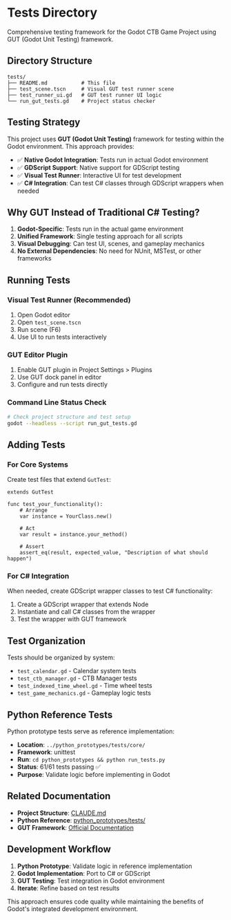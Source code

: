 # Tests Directory

Comprehensive testing framework for the Godot CTB Game Project using GUT (Godot Unit Testing) framework.

## Directory Structure

```
tests/
├── README.md           # This file
├── test_scene.tscn     # Visual GUT test runner scene
├── test_runner_ui.gd   # GUT test runner UI logic
└── run_gut_tests.gd    # Project status checker
```

## Testing Strategy

This project uses **GUT (Godot Unit Testing)** framework for testing within the Godot environment. This approach provides:

- ✅ **Native Godot Integration**: Tests run in actual Godot environment
- ✅ **GDScript Support**: Native support for GDScript testing
- ✅ **Visual Test Runner**: Interactive UI for test development
- ✅ **C# Integration**: Can test C# classes through GDScript wrappers when needed

## Why GUT Instead of Traditional C# Testing?

1. **Godot-Specific**: Tests run in the actual game environment
2. **Unified Framework**: Single testing approach for all scripts
3. **Visual Debugging**: Can test UI, scenes, and gameplay mechanics
4. **No External Dependencies**: No need for NUnit, MSTest, or other frameworks

## Running Tests

### Visual Test Runner (Recommended)
1. Open Godot editor
2. Open `test_scene.tscn`
3. Run scene (F6)
4. Use UI to run tests interactively

### GUT Editor Plugin
1. Enable GUT plugin in Project Settings > Plugins
2. Use GUT dock panel in editor
3. Configure and run tests directly

### Command Line Status Check
```bash
# Check project structure and test setup
godot --headless --script run_gut_tests.gd
```

## Adding Tests

### For Core Systems
Create test files that extend `GutTest`:

```gdscript
extends GutTest

func test_your_functionality():
    # Arrange
    var instance = YourClass.new()
    
    # Act
    var result = instance.your_method()
    
    # Assert
    assert_eq(result, expected_value, "Description of what should happen")
```

### For C# Integration
When needed, create GDScript wrapper classes to test C# functionality:

1. Create a GDScript wrapper that extends Node
2. Instantiate and call C# classes from the wrapper
3. Test the wrapper with GUT framework

## Test Organization

Tests should be organized by system:
- `test_calendar.gd` - Calendar system tests
- `test_ctb_manager.gd` - CTB Manager tests  
- `test_indexed_time_wheel.gd` - Time wheel tests
- `test_game_mechanics.gd` - Gameplay logic tests

## Python Reference Tests

Python prototype tests serve as reference implementation:
- **Location**: `../python_prototypes/tests/core/`
- **Framework**: unittest
- **Run**: `cd python_prototypes && python run_tests.py`
- **Status**: 61/61 tests passing ✅
- **Purpose**: Validate logic before implementing in Godot

## Related Documentation

- **Project Structure**: [CLAUDE.md](../CLAUDE.md)
- **Python Reference**: [python_prototypes/tests/](../python_prototypes/tests/)
- **GUT Framework**: [Official Documentation](https://github.com/bitwes/Gut)

## Development Workflow

1. **Python Prototype**: Validate logic in reference implementation
2. **Godot Implementation**: Port to C# or GDScript  
3. **GUT Testing**: Test integration in Godot environment
4. **Iterate**: Refine based on test results

This approach ensures code quality while maintaining the benefits of Godot's integrated development environment.